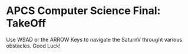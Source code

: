 # APCS Computer Science Final: TakeOff
Use WSAD or the ARROW Keys to navigate the SaturnV throught various obstacles.
Good Luck!
